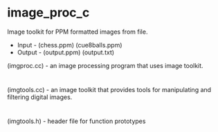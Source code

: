 # image_proc_c
Image toolkit for PPM formatted images from file.
+ Input - (chess.ppm)  (cue8balls.ppm) 
+ Output - (output.ppm) (output.txt) 


(imgproc.cc) - an image processing program that uses image toolkit.
#
(imgtools.cc) - an image toolkit that provides tools for manipulating and filtering digital images.
#
(imgtools.h) - header file for function prototypes

